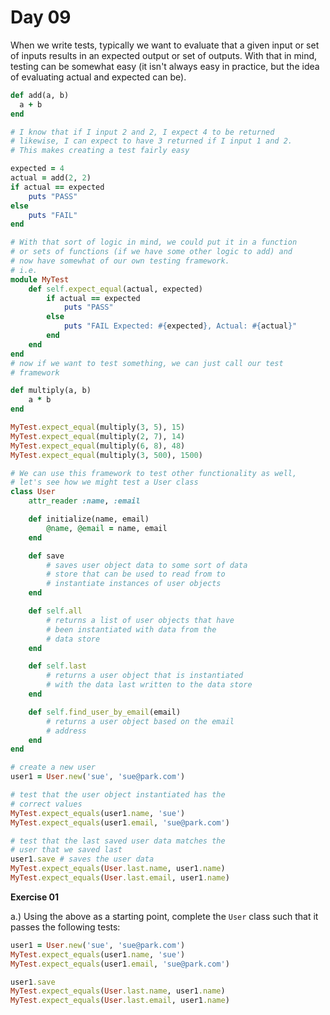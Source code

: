 # Day 09

When we write tests, typically we want to evaluate that a given input or set of inputs results in an expected output or set of outputs. With that in mind, testing can be somewhat easy (it isn't always easy in practice, but the idea of evaluating actual and expected can be).  
  
```ruby
def add(a, b)
  a + b
end

# I know that if I input 2 and 2, I expect 4 to be returned
# likewise, I can expect to have 3 returned if I input 1 and 2.
# This makes creating a test fairly easy

expected = 4
actual = add(2, 2)
if actual == expected
    puts "PASS"
else
    puts "FAIL"
end

# With that sort of logic in mind, we could put it in a function
# or sets of functions (if we have some other logic to add) and
# now have somewhat of our own testing framework.
# i.e.
module MyTest
    def self.expect_equal(actual, expected)
        if actual == expected
            puts "PASS"
        else
            puts "FAIL Expected: #{expected}, Actual: #{actual}"
        end
    end
end
# now if we want to test something, we can just call our test
# framework

def multiply(a, b)
    a * b
end

MyTest.expect_equal(multiply(3, 5), 15)
MyTest.expect_equal(multiply(2, 7), 14)
MyTest.expect_equal(multiply(6, 8), 48)
MyTest.expect_equal(multiply(3, 500), 1500)

# We can use this framework to test other functionality as well, 
# let's see how we might test a User class
class User
    attr_reader :name, :email

    def initialize(name, email)
        @name, @email = name, email
    end

    def save
        # saves user object data to some sort of data
        # store that can be used to read from to 
        # instantiate instances of user objects
    end

    def self.all
        # returns a list of user objects that have 
        # been instantiated with data from the
        # data store
    end

    def self.last
        # returns a user object that is instantiated
        # with the data last written to the data store
    end

    def self.find_user_by_email(email)
        # returns a user object based on the email
        # address
    end
end

# create a new user
user1 = User.new('sue', 'sue@park.com')

# test that the user object instantiated has the
# correct values
MyTest.expect_equals(user1.name, 'sue')
MyTest.expect_equals(user1.email, 'sue@park.com')

# test that the last saved user data matches the
# user that we saved last
user1.save # saves the user data
MyTest.expect_equals(User.last.name, user1.name)
MyTest.expect_equals(User.last.email, user1.name)

```

**Exercise 01**  
  
a.) Using the above as a starting point, complete the `User` class such that it passes the following tests: 

```ruby
user1 = User.new('sue', 'sue@park.com')
MyTest.expect_equals(user1.name, 'sue')
MyTest.expect_equals(user1.email, 'sue@park.com')

user1.save
MyTest.expect_equals(User.last.name, user1.name)
MyTest.expect_equals(User.last.email, user1.name)
```
